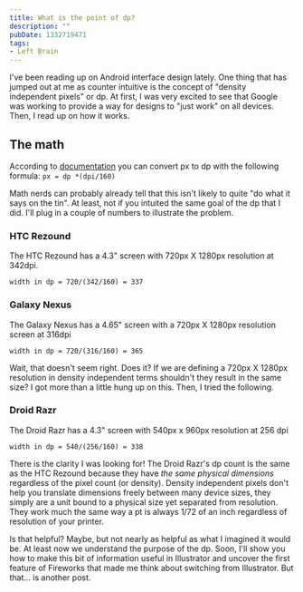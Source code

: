 ```yaml
---
title: What is the point of dp?
description: ""
pubDate: 1332719471
tags:
- Left Brain
---
```

I've been reading up on Android interface design lately. One thing that has jumped out at me as counter intuitive is the concept of "density independent pixels" or dp. At first, I was very excited to see that Google was working to provide a way for designs to "just work" on all devices. Then, I read up on how it works.

## The math
According to [documentation](http://developer.android.com/guide/practices/screens_support.html) you can convert px to dp with the following formula: 
`px = dp *(dpi/160)`

Math nerds can probably already tell that this isn't likely to quite "do what it says on the tin". At least, not if you intuited the same goal of the dp that I did. I'll plug in a couple of numbers to illustrate the problem. 

### HTC Rezound
The HTC Rezound has a 4.3" screen with 720px X 1280px resolution at 342dpi.

`width in dp = 720/(342/160) = 337`

### Galaxy Nexus
The Galaxy Nexus has a 4.65" screen with a 720px X 1280px resolution screen at 316dpi

`width in dp = 720/(316/160) = 365`

Wait, that doesn't seem right. Does it? If we are defining a 720px X 1280px resolution in density independent terms shouldn't they result in the same size? I got more than a little hung up on this. Then, I tried the following.

### Droid Razr
The Droid Razr has a 4.3" screen with 540px x 960px resolution at 256 dpi

`width in dp = 540/(256/160) = 338`

There is the clarity I was looking for! The Droid Razr's dp count is the same as the HTC Rezound because they have *the same physical dimensions* regardless of the pixel count (or density). Density independent pixels don't help you translate dimensions freely between many device sizes, they simply are a unit bound to a physical size yet separated from resolution. They work much the same way a pt is always 1/72 of an inch regardless of resolution of your printer.  

Is that helpful? Maybe, but not nearly as helpful as what I imagined it would be. At least now we understand the purpose of the dp. Soon, I'll show you how to make this bit of information useful in Illustrator and uncover the first feature of Fireworks that made me think about switching from Illustrator. But that... is another post.
